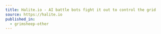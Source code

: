 ```yaml
---
title: Halite.io - AI battle bots fight it out to control the grid
source: https://halite.io
published_in:
  - grimsheep-other
---
```

